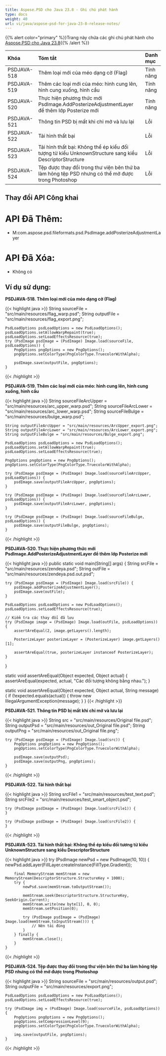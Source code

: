 ```yaml
---
title: Aspose.PSD cho Java 23.8 - Ghi chú phát hành
type: docs
weight: 40
url: vi/java/aspose-psd-for-java-23-8-release-notes/
---
```


{{% alert color="primary" %}}Trang này chứa các ghi chú phát hành cho [Aspose.PSD cho Java 23.8](https://downloads.aspose.com/psd/java/new-releases/aspose.psd-for-java-23.8/){{% /alert %}}

| **Khóa**    | **Tóm tắt**                                                                                                                                     | **Danh mục** |
|:------------|:-------------------------------------------------------------------------------------------------------------------------------------------------|:-------------|
| PSDJAVA-518 | Thêm loại mới của méo dạng cờ (Flag)                                                                                                             | Tính năng    |
| PSDJAVA-519 | Thêm các loại mới của méo: hình cung lên, hình cung xuống, hình cầu                                                                             | Tính năng    |
| PSDJAVA-520 | Thực hiện phương thức mới PsdImage.AddPosterizeAdjustmentLayer để thêm lớp Posterize mới                                                      | Tính năng    |
| PSDJAVA-521 | Thông tin PSD bị mất khi chỉ mở và lưu lại                                                                                                       | Lỗi         |
| PSDJAVA-522 | Tải hình thất bại                                                                                                                               | Lỗi         |
| PSDJAVA-523 | Tải hình thất bại: Không thể ép kiểu đối tượng từ kiểu UnknownStructure sang kiểu DescriptorStructure                                      | Lỗi         |
| PSDJAVA-524 | Tệp được thay đổi trong thư viện bên thứ ba làm hỏng tệp PSD nhưng có thể mở được trong Photoshop                                            | Lỗi         |

## **Thay đổi API Công khai**
# **API Đã Thêm:**

- M:com.aspose.psd.fileformats.psd.PsdImage.addPosterizeAdjustmentLayer

# **API Đã Xóa:**

- Không có

## **Ví dụ sử dụng:**

**PSDJAVA-518. Thêm loại mới của méo dạng cờ (Flag)**

{{< highlight java >}}
    String sourceFile = "src/main/resources/flag_warp.psd";
    String outputFile = "src/main/resources/flag_export.png";

    PsdLoadOptions psdLoadOptions = new PsdLoadOptions();
    psdLoadOptions.setAllowWarpRepaint(true);
    psdLoadOptions.setLoadEffectsResource(true);
    try (PsdImage psdImage = (PsdImage) Image.load(sourceFile, psdLoadOptions)) {
        PngOptions pngOptions = new PngOptions();
        pngOptions.setColorType(PngColorType.TruecolorWithAlpha);

        psdImage.save(outputFile, pngOptions);
    }
{{< /highlight >}}

**PSDJAVA-519. Thêm các loại mới của méo: hình cung lên, hình cung xuống, hình cầu**

{{< highlight java >}}
    String sourceFileArcUpper = "src/main/resources/arc_upper_warp.psd";
    String sourceFileArcLower = "src/main/resources/arc_lower_warp.psd";
    String sourceFileBulge = "src/main/resources/bulge_warp.psd";

    String outputFileArcUpper = "src/main/resources/ArcUpper_export.png";
    String outputFileArcLower = "src/main/resources/ArcLower_export.png";
    String outputFileBulge = "src/main/resources/Bulge_export.png";

    PsdLoadOptions psdLoadOptions = new PsdLoadOptions();
    psdLoadOptions.setAllowWarpRepaint(true);
    psdLoadOptions.setLoadEffectsResource(true);

    PngOptions pngOptions = new PngOptions();
    pngOptions.setColorType(PngColorType.TruecolorWithAlpha);

    try (PsdImage psdImage = (PsdImage) Image.load(sourceFileArcUpper, psdLoadOptions)) {
        psdImage.save(outputFileArcUpper, pngOptions);
    }

    try (PsdImage psdImage = (PsdImage) Image.load(sourceFileArcLower, psdLoadOptions)) {
        psdImage.save(outputFileArcLower, pngOptions);
    }

    try (PsdImage psdImage = (PsdImage) Image.load(sourceFileBulge, psdLoadOptions)) {
        psdImage.save(outputFileBulge, pngOptions);
    }
{{< /highlight >}}

**PSDJAVA-520. Thực hiện phương thức mới PsdImage.AddPosterizeAdjustmentLayer để thêm lớp Posterize mới**

{{< highlight java >}}
public static void main(String[] args) {
    String srcFile = "src/main/resources/zendeya.psd";
    String outFile = "src/main/resources/zendeya.psd.out.psd";

    try (PsdImage psdImage = (PsdImage) Image.load(srcFile)) {
        psdImage.addPosterizeAdjustmentLayer();
        psdImage.save(outFile);
    }

    PsdLoadOptions psdLoadOptions = new PsdLoadOptions();
    psdLoadOptions.setLoadEffectsResource(true);

    // Kiểm tra các thay đổi đã lưu
    try (PsdImage image = (PsdImage) Image.load(outFile, psdLoadOptions)) {
        assertAreEqual(2, image.getLayers().length);

        PosterizeLayer posterizeLayer = (PosterizeLayer) image.getLayers()[1];

        assertAreEqual(true, posterizeLayer instanceof PosterizeLayer);
    }
}

static void assertAreEqual(Object expected, Object actual) {
    assertAreEqual(expected, actual, "Các đối tượng không bằng nhau.");
}

static void assertAreEqual(Object expected, Object actual, String message) {
    if (!expected.equals(actual)) {
        throw new IllegalArgumentException(message);
    }
}
{{< /highlight >}}

**PSDJAVA-521. Thông tin PSD bị mất khi chỉ mở và lưu lại**

{{< highlight java >}}
    String src = "src/main/resources/Original file.psd";
    String outputPsd = "src/main/resources/out_Original file.psd";
    String outputPng = "src/main/resources/out_Original file.png";

    try (PsdImage psdImage = (PsdImage) Image.load(src)) {
        PngOptions pngOptions = new PngOptions();
        pngOptions.setColorType(PngColorType.TruecolorWithAlpha);

        psdImage.save(outputPsd);
        psdImage.save(outputPng, pngOptions);
    }
{{< /highlight >}}

**PSDJAVA-522. Tải hình thất bại**

{{< highlight java >}}
    String srcFile1 = "src/main/resources/test_text.psd";
    String srcFile2 = "src/main/resources/test_smart_object.psd";

    try (PsdImage psdImage = (PsdImage) Image.load(srcFile1)) {
    }

    try (PsdImage psdImage = (PsdImage) Image.load(srcFile2)) {
    }
{{< /highlight >}}

**PSDJAVA-523. Tải hình thất bại: Không thể ép kiểu đối tương từ kiểu UnknownStructure sang kiểu DescriptorStructure**

{{< highlight java >}}
   try (PsdImage newPsd = new PsdImage(10, 10)) {
        newPsd.addLayer(FillLayer.createInstance(FillType.Gradient));

        final MemoryStream memStream = new MemoryStream(DescriptorStructure.StructureKey + 1000);
        try {
            newPsd.save(memStream.toOutputStream());

            memStream.seek(DescriptorStructure.StructureKey, SeekOrigin.Current);
            memStream.write(new byte[1], 0, 0);
            memStream.setPosition(0);

            try (PsdImage psdImage = (PsdImage) Image.load(memStream.toInputStream())) {
                // Nên tải đúng
            }
        } finally {
            memStream.close();
        }
    }
{{< /highlight >}}

**PSDJAVA-524. Tệp được thay đổi trong thư viện bên thứ ba làm hỏng tệp PSD nhưng có thể mở được trong Photoshop**

{{< highlight java >}}
    String sourceFile = "src/main/resources/output.psd";
    String outputFile = "src/main/resources/export.png";

    PsdLoadOptions psdLoadOptions = new PsdLoadOptions();
    psdLoadOptions.setLoadEffectsResource(true);

    try (PsdImage img = (PsdImage) Image.load(sourceFile, psdLoadOptions)) {
        PngOptions pngOptions = new PngOptions();
        pngOptions.setCompressionLevel(9);
        pngOptions.setColorType(PngColorType.TruecolorWithAlpha);

        img.save(outputFile, pngOptions);
    }
{{< /highlight >}}
